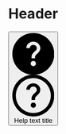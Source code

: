 # Header

<Story>
<button class="ds-helptext--md ds-helptext__button ds-focus" aria-expanded="false" id=":ra0:" variant="tertiary">
  <svg aria-hidden="true" class="ds-helptext__icon ds-helptext__icon--filled" data-state="closed" fill="none" role="img" viewBox="0 0 24 24" xmlns="http://www.w3.org/2000/svg"><path clip-rule="evenodd" d="M12 0c6.627 0 12 5.373 12 12s-5.373 12-12 12S0 18.627 0 12 5.373 0 12 0Zm0 16a1.5 1.5 0 1 1 0 3 1.5 1.5 0 0 1 0-3Zm0-11c2.205 0 4 1.657 4 3.693 0 .986-.416 1.914-1.172 2.612l-.593.54-.294.28c-.477.466-.869.94-.936 1.417l-.01.144v.814h-1.991v-.814c0-1.254.84-2.214 1.675-3.002l.74-.68c.38-.35.59-.816.59-1.31 0-1.024-.901-1.856-2.01-1.856-1.054 0-1.922.755-2.002 1.71l-.006.145H8C8 6.657 9.794 5 12 5Z" fill="currentColor" fill-rule="evenodd"></path></svg>
  <svg aria-hidden="true" class="ds-helptext__icon" data-state="closed" fill="none" role="img" viewBox="0 0 24 24" xmlns="http://www.w3.org/2000/svg"><path clip-rule="evenodd" d="M12 0c6.627 0 12 5.373 12 12s-5.373 12-12 12S0 18.627 0 12 5.373 0 12 0Zm0 2C6.477 2 2 6.477 2 12s4.477 10 10 10 10-4.477 10-10S17.523 2 12 2Zm0 14a1.5 1.5 0 1 1 0 3 1.5 1.5 0 0 1 0-3Zm0-11c2.205 0 4 1.657 4 3.693 0 .986-.416 1.914-1.172 2.612l-.593.54-.294.28c-.477.466-.869.94-.936 1.417l-.01.144v.814h-1.991v-.814c0-1.254.84-2.214 1.675-3.002l.74-.68c.38-.35.59-.816.59-1.31 0-1.024-.901-1.856-2.01-1.856-1.054 0-1.922.755-2.002 1.71l-.006.145H8C8 6.657 9.794 5 12 5Z" fill="currentColor" fill-rule="evenodd"></path></svg>
  <span class="ds-sr-only">Help text title</span>
</button>
</Story>
